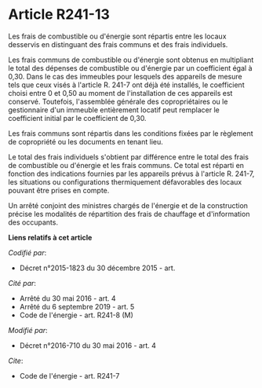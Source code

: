 # Article R241-13

Les frais de combustible ou d'énergie sont répartis entre les locaux desservis en distinguant des frais communs et des frais
individuels. 

Les frais communs de combustible ou d'énergie sont obtenus en multipliant le total des dépenses de combustible ou d'énergie
par un coefficient égal à 0,30. Dans le cas des immeubles pour lesquels des appareils de mesure tels que ceux visés à
l'article R. 241-7 ont déjà été installés, le coefficient choisi entre 0 et 0,50 au moment de l'installation de ces appareils
est conservé. Toutefois, l'assemblée générale des copropriétaires ou le gestionnaire d'un immeuble entièrement locatif peut
remplacer le coefficient initial par le coefficient de 0,30. 

Les frais communs sont répartis dans les conditions fixées par le règlement de copropriété ou les documents en tenant lieu. 

Le total des frais individuels s'obtient par différence entre le total des frais de combustible ou d'énergie et les frais
communs. Ce total est réparti en fonction des indications fournies par les appareils prévus à l'article R. 241-7, les
situations ou configurations thermiquement défavorables des locaux pouvant être prises en compte.

Un arrêté conjoint des ministres chargés de l'énergie et de la construction précise les modalités de répartition des frais de
chauffage et d'information des occupants.

**Liens relatifs à cet article**

_Codifié par_:

  - Décret n°2015-1823 du 30 décembre 2015 - art.

_Cité par_:

  - Arrêté du 30 mai 2016 - art. 4
  - Arrêté du 6 septembre 2019 - art. 5
  - Code de l'énergie - art. R241-8 (M)

_Modifié par_:

  - Décret n°2016-710 du 30 mai 2016 - art. 4

_Cite_:

  - Code de l'énergie - art. R241-7
